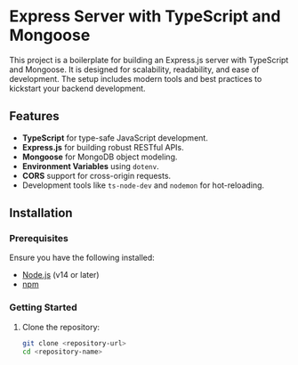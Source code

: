# Express Server with TypeScript and Mongoose

This project is a boilerplate for building an Express.js server with TypeScript and Mongoose. It is designed for scalability, readability, and ease of development. The setup includes modern tools and best practices to kickstart your backend development.

## Features

- **TypeScript** for type-safe JavaScript development.
- **Express.js** for building robust RESTful APIs.
- **Mongoose** for MongoDB object modeling.
- **Environment Variables** using `dotenv`.
- **CORS** support for cross-origin requests.
- Development tools like `ts-node-dev` and `nodemon` for hot-reloading.

## Installation

### Prerequisites

Ensure you have the following installed:
- [Node.js](https://nodejs.org/) (v14 or later)
- [npm](https://www.npmjs.com/)

### Getting Started

1. Clone the repository:
   ```bash
   git clone <repository-url>
   cd <repository-name>
